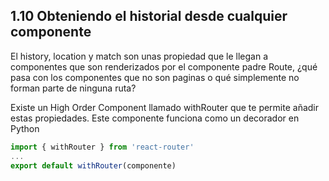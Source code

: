 ## 1.10 Obteniendo el historial desde cualquier componente

El history, location y match son unas propiedad que le llegan a
componentes que son renderizados por el componente padre Route, ¿qué
pasa con los componentes que no son paginas o qué simplemente no forman
parte de ninguna ruta?

Existe un High Order Component llamado withRouter que te permite añadir
estas propiedades. Este componente funciona como un decorador en Python

``` javascript
import { withRouter } from 'react-router'
...
export default withRouter(componente)
```

